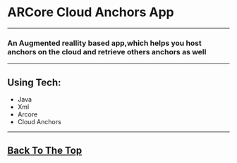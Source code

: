 # ARCore Cloud Anchors  App
---
### An Augmented reallity based app,which helps you host anchors on the cloud and retrieve others anchors as well
---
## Using Tech:

* Java
* Xml
* Arcore
* Cloud Anchors
---


[Back To The Top](#Textchat)
---
